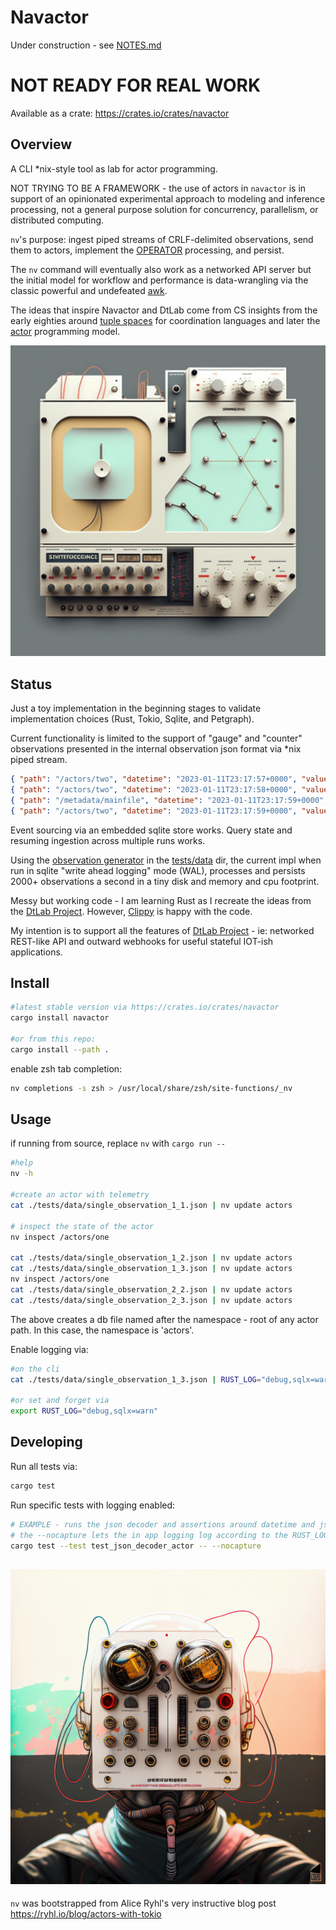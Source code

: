 Navactor
============

Under construction - see [NOTES.md](NOTES.md)

# NOT READY FOR REAL WORK

Available as a crate: https://crates.io/crates/navactor

Overview
----------

A CLI *nix-style tool as lab for actor programming.

NOT TRYING TO BE A FRAMEWORK - the use of actors in `navactor` is in support of
an opinionated experimental approach to modeling and inference processing, not a
general purpose solution for concurrency, parallelism, or distributed computing.

`nv`'s purpose: ingest piped streams of CRLF-delimited observations, send them
to actors, implement the
[OPERATOR](https://github.com/DTLaboratory/dtlab-scala-alligator#operator-api)
processing, and persist.

The `nv` command will eventually also work as a networked API server but the
initial model for workflow and performance is data-wrangling via the classic
powerful and undefeated
[awk](https://www.gnu.org/software/gawk/manual/gawk.html).

The ideas that inspire Navactor and DtLab come from CS insights from the early
eighties around [tuple spaces](https://en.wikipedia.org/wiki/Tuple_space) for
coordination languages and later the
[actor](https://en.wikipedia.org/wiki/Actor_model) programming model. 

![Fun Mutation of DtLab Graphic](images/dtlab-mutant-3.jpg)

Status
----------

Just a toy implementation in the beginning stages to validate implementation
choices (Rust, Tokio, Sqlite, and Petgraph).

Current functionality is limited to the support of "gauge" and "counter" observations
presented in the internal observation json format via *nix piped stream.

```json
{ "path": "/actors/two", "datetime": "2023-01-11T23:17:57+0000", "values": {"1": 1, "2": 2, "3": 3}}
{ "path": "/actors/two", "datetime": "2023-01-11T23:17:58+0000", "values": {"1": 100}}
{ "path": "/metadata/mainfile", "datetime": "2023-01-11T23:17:59+0000", "values": {"2": 2.1, "3": 3}}
{ "path": "/actors/two", "datetime": "2023-01-11T23:17:59+0000", "values": {"2": 2.98765, "3": 3}}
```

Event sourcing via an embedded sqlite store works.  Query state and resuming
ingestion across multiple runs works.

Using the [observation generator](tests/data/gen_1000.py) in the
[tests/data](tests/data/gen_1000.py) dir, the current impl when run in sqlite
"write ahead logging" mode (WAL), processes and persists 2000+ observations a
second in a tiny disk and memory and cpu footprint.

Messy but working code - I am learning Rust as I recreate the ideas from the
[DtLab Project](https://home.dtlaboratory.com).  However,
[Clippy](https://github.com/navicore/navactor/security/code-scanning) is happy
with the code.

My intention is to support all the features of [DtLab
Project](https://home.dtlaboratory.com) - ie: networked REST-like API and
outward webhooks for useful stateful IOT-ish applications.

Install
----------

```bash
#latest stable version via https://crates.io/crates/navactor
cargo install navactor

#or from this repo:
cargo install --path .
```

enable zsh tab completion:
```bash
nv completions -s zsh > /usr/local/share/zsh/site-functions/_nv
```

Usage
----------

if running from source, replace `nv` with `cargo run --`

```bash
#help
nv -h

#create an actor with telemetry
cat ./tests/data/single_observation_1_1.json | nv update actors

# inspect the state of the actor
nv inspect /actors/one

cat ./tests/data/single_observation_1_2.json | nv update actors
cat ./tests/data/single_observation_1_3.json | nv update actors
nv inspect /actors/one
cat ./tests/data/single_observation_2_2.json | nv update actors
cat ./tests/data/single_observation_2_3.json | nv update actors

```

The above creates a db file named after the namespace - root of any actor path.
In this case, the namespace is 'actors'.

Enable logging via:
```bash
#on the cli
cat ./tests/data/single_observation_1_3.json | RUST_LOG="debug,sqlx=warn" nv update actors

#or set and forget via
export RUST_LOG="debug,sqlx=warn"
```

Developing
-----------

Run all tests via:
```bash
cargo test
```

Run specific tests with logging enabled:
```bash
# EXAMPLE - runs the json decoder and assertions around datetime and json unmarshalling
# the --nocapture lets the in app logging log according to the RUST_LOG env var (see above)
cargo test --test test_json_decoder_actor -- --nocapture
```

![Fun Mutation of DtLab Graphic](images/diodes-2.jpeg)
----------

`nv` was bootstrapped from Alice Ryhl's very instructive blog post
https://ryhl.io/blog/actors-with-tokio
